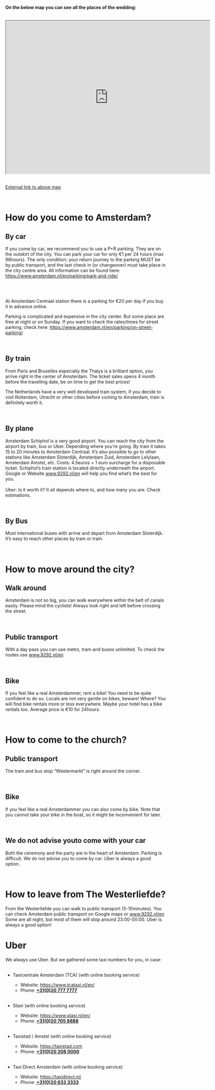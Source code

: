 **On the below map you can see all the places of the wedding:**

<br/>

<div class="resp-container">
  <iframe src="https://www.google.com/maps/d/u/0/embed?mid=1WkJNlcw02d5w1izdg2XBySZptEr-fnrM" width="640" height="480"></iframe>
</div>

<br/>

<a href="https://drive.google.com/open?id=1WkJNlcw02d5w1izdg2XBySZptEr-fnrM&usp=sharing" target="_blank">External link to above map</a>

<br/>

# How do you come to Amsterdam?

## By car

If you come by car, we recommend you to use a P+R parking. They are on the outskirt of the city. You can park your car for only €1 per 24 hours (max 96hours). The only condition: your return journey to the parking MUST be by public transport, and the last check in (or changeover) must take place in the city centre area. All information can be found here: <a href="https://www.amsterdam.nl/en/parking/park-and-ride/" target="_blank">https://www.amsterdam.nl/en/parking/park-and-ride/</a>


<br/><br/>

At Amsterdam Centraal station there is a parking for €20 per day if you buy it in advance online.

Parking is complicated and expensive in the city center. But some place are free at night or on Sunday. If you want to check the rates/times for street parking, check here: <a href="https://www.amsterdam.nl/en/parking/on-street-parking/" target="_blank">https://www.amsterdam.nl/en/parking/on-street-parking/</a>


<br/>

## By train

From Paris and Bruxelles especially the Thalys is a brilliant option, you arrive right in the center of Amsterdam. The ticket sales opens 4 month before the travelling date, be on time to get the best prices!

The Netherlands have a very well developed train system, if you decide to visit Rotterdam, Utrecht or other cities before coming to Amsterdam, train is definitely worth it.

<br/>

## By plane

Amsterdam Schiphol is a very good airport. You can reach the city from the airport by train, bus or Uber. Depending where you’re going.
By train it takes 15 to 20 minutes to Amsterdam Centraal. It’s also possible to go to other stations like Amsterdam Sloterdijk, Amsterdam Zuid, Amsterdam Lelylaan, Amsterdam Amstel, etc. Costs: 4.5euros +  1 euro surcharge for a disposable ticket. Schiphol’s train station is located directly underneath the airport.
Google or Website www.9292.nl/en will help you find what’s the best for you.<br/><br/>
Uber: Is it worth it? It all depends where to, and how many you are. Check estimations.

<br/>

## By Bus
Most international buses with arrive and depart from Amsterdam Sloterdijk. It’s easy to reach other places by tram or train.

<br/>

# How to move around the city?

## Walk around
Amsterdam is not so big, you can walk everywhere within the belt of canals easily. Please mind the cyclists! Always look right and left before crossing the street.

<br/>

## Public transport
With a day pass you can use metro, tram and buses unlimited. To check the routes use www.9292.nl/en

<br/>

## Bike
If you feel like a real Amsterdammer, rent a bike! You need to be quite confident to do so. Locals are not very gentle on bikes, beware! Where? You will find bike rentals more or less everywhere. Maybe your hotel has a bike rentals too. Average price is €10 for 24hours.

<br/>

# How to come to the church?

## Public transport
The tram and bus stop “Westermarkt” is right around the corner.

<br/>

## Bike
If you feel like a real Amsterdammer you can also come by bike. Note that you cannot take your bike in the boat, so it might be inconvenient for later.

<br/>

## We do not advise you ​to come with your car
Both the ceremony and the party are in the heart of Amsterdam. Parking is difficult. We do not advise you ​to come by car. Uber is always a good option.

<br/>

# How to leave from The Westerliefde?
From the Westerliefde you can walk to public transport (5-10minutes). You can check Amsterdam public transport on Google maps or www.9292.nl/en Some are all night, but most of them will stop around 23:00-00:00.
Uber is always a good option!

# Uber
We always use Uber. But we gathered some taxi numbers for you, in case:<br/><br/>
* Taxicentrale Amsterdam (TCA) (with online booking service) <br/>
  - Website: <a href="https://www.tcataxi.nl/en/">https://www.tcataxi.nl/en/</a> <br/>
  - Phone: **<a href="tel:+31(0)20 777 7777">+31(0)20 777 7777</a>** <br/><br/>

* Staxi (with online booking service) <br/>
  - Website: <a href="https://www.staxi.nl/en/">https://www.staxi.nl/en/</a> <br/>
  - Phone: **<a href="tel:+31(0)20 705 8888">+31(0)20 705 8888</a>**<br/><br/>

* Taxistad / Amstel (with online booking service) <br/>
  - Website: <a href="https://taxistad.com">https://taxistad.com</a> <br/>
  - Phone: **<a href="tel:+31(0)20 208 0000">+31(0)20 208 0000</a>**<br/><br/>

* Taxi Direct Amsterdam (with online booking service) <br/>
  - Website: <a href="https://taxidirect.nl/">https://taxidirect.nl/</a> <br/>
  - Phone: **<a href="tel:+31(0)20 633 3333">+31(0)20 633 3333</a>**
